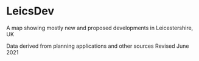 # LeicsDev
A map showing mostly new and proposed developments in Leicestershire, UK

Data derived from planning applications and other sources
Revised June 2021
